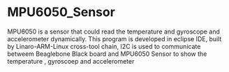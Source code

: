 # MPU6050_Sensor
MPU6050 is a sensor that could read the temperature and gyroscope and accelerometer dynamically. This program is developed in eclipse IDE, built by Linaro-ARM-Linux cross-tool chain, I2C is used to communicate betweem Beaglebone Black board and MPU6050 Sensor to show the temperature , gyroscoep and accelerometer

